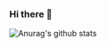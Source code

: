 ### Hi there 👋

<!--
**suku-suku/suku-suku** is a ✨ _special_ ✨ repository because its `README.md` (this file) appears on your GitHub profile.-->
![Anurag's github stats](https://github-readme-stats.vercel.app/api?username=suku-suku)
